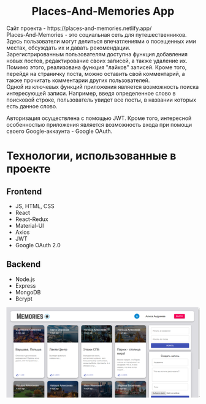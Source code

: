 <h1 align="center">Places-And-Memories App</h1>
Сайт проекта - https://places-and-memories.netlify.app/ <br/>
Places-And-Memories - это социальная сеть для путешественников. Здесь пользователи могут делиться впечатлениями о посещенных ими местах, обсуждать их и давать рекомендации. <br/>
Зарегистрированным пользователям доступна функция добавления новых постов, редактирование своих записей, а также удаление их. Помимо этого, реализована функция "лайков" записей. Кроме того, перейдя на страничку поста, можно оставить свой комментарий, а также прочитать комментарии других пользователей. <br/>
Одной из ключевых функций приложения является возможность поиска интересующей записи. Например, введя определенное слово в поисковой строке, пользователь увидет все посты, в названии которых есть данное слово. <br/>

Авторизация осуществлена с помощью JWT. Кроме того, интересной особенностью приложения является возможность входа при помощи своего Google-аккаунта - Google OAuth.

# Технологии, использованные в проекте

## Frontend

- JS, HTML, CSS
- React
- React-Redux
- Material-UI
- Axios
- JWT
- Google OAuth 2.0

## Backend
- Node.js
- Express
- MongoDB
- Bcrypt

![alt text](https://github.com/AliceAndr/memories-app/blob/main/client/src/images/mem.png?raw=true)
